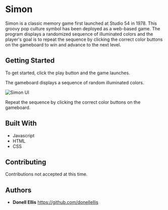 # Simon

Simon is a classic memory game first launched at Studio 54 in 1978. This groovy pop culture symbol has been deployed as a web-based game. The program displays a randomized sequence of illuminated colors and the player's goal is to repeat the sequence by clicking the correct color buttons on the gameboard to win and advance to the next level.

## Getting Started
To get started, click the play button and the game launches.

The gameboard displays a sequence of random illuminated colors.


![Simon UI](https://i.imgur.com/D2K20I0.png)


Repeat the sequence by clicking the correct color buttons on the gameboard.


## Built With

* Javascript
* HTML
* CSS

## Contributing

Contributions not accepted at this time.

## Authors

* **Donell Ellis** https://github.com/donellellis
